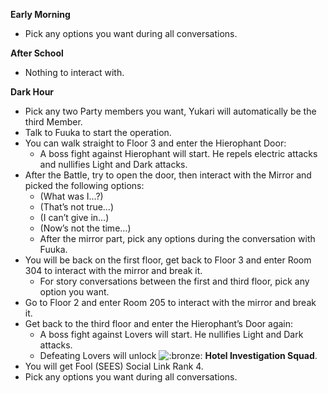 **Early Morning**

- Pick any options you want during all conversations.

**After School**

- Nothing to interact with.

**Dark Hour**

- Pick any two Party members you want, Yukari will automatically be the third Member.
- Talk to Fuuka to start the operation.
- You can walk straight to Floor 3 and enter the Hierophant Door:
  - A boss fight against Hierophant will start. He repels electric attacks and nullifies Light and Dark attacks.
- After the Battle, try to open the door, then interact with the Mirror and picked the following options:
  - (What was I…?)
  - (That’s not true…)
  - (I can’t give in…)
  - (Now’s not the time…)
  - After the mirror part, pick any options during the conversation with Fuuka.
- You will be back on the first floor, get back to Floor 3 and enter Room 304 to interact with the mirror and break it.
  - For story conversations between the first and third floor, pick any option you want.
- Go to Floor 2 and enter Room 205 to interact with the mirror and break it.
- Get back to the third floor and enter the Hierophant’s Door again:
  - A boss fight against Lovers will start. He nullifies Light and Dark attacks.
  - Defeating Lovers will unlock ![:bronze:](/assets/bronze.png) **Hotel Investigation Squad**.
- You will get Fool (SEES) Social Link Rank 4.
- Pick any options you want during all conversations.
